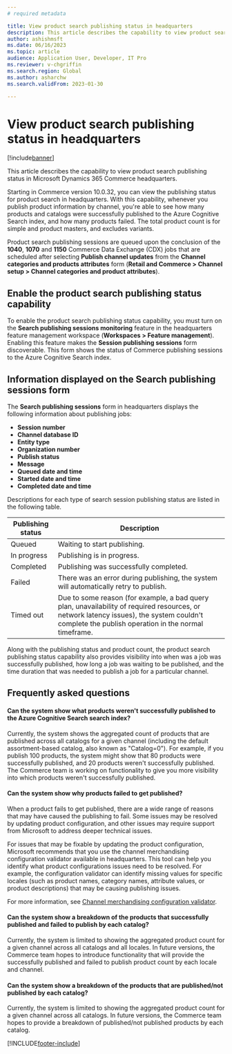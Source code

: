```yaml
---
# required metadata

title: View product search publishing status in headquarters
description: This article describes the capability to view product search publishing status in Microsoft Dynamics 365 Commerce headquarters.
author: ashishmsft
ms.date: 06/16/2023
ms.topic: article
audience: Application User, Developer, IT Pro
ms.reviewer: v-chgriffin
ms.search.region: Global
ms.author: asharchw
ms.search.validFrom: 2023-01-30

---
```


# View product search publishing status in headquarters

[!include[banner](../includes/banner.md)]

This article describes the capability to view product search publishing status in Microsoft Dynamics 365 Commerce headquarters.

Starting in Commerce version 10.0.32, you can view the publishing status for product search in headquarters. With this capability, whenever you publish product information by channel, you're able to see how many products and catalogs were successfully published to the Azure Cognitive Search index, and how many products failed. The total product count is for simple and product masters, and excludes variants.

Product search publishing sessions are queued upon the conclusion of the **1040**, **1070** and **1150** Commerce Data Exchange (CDX) jobs that are scheduled after selecting **Publish channel updates** from the **Channel categories and products attributes** form (**Retail and Commerce \> Channel setup \> Channel categories and product attributes**). 

## Enable the product search publishing status capability

To enable the product search publishing status capability, you must turn on the **Search publishing sessions monitoring** feature in the headquarters feature management workspace (**Workspaces \> Feature management**). Enabling this feature makes the **Session publishing sessions** form discoverable. This form shows the status of Commerce publishing sessions to the Azure Cognitive Search index.

## Information displayed on the Search publishing sessions form

The **Search publishing sessions** form in headquarters displays the following information about publishing jobs:

- **Session number**
- **Channel database ID**
- **Entity type**
- **Organization number**
- **Publish status**
- **Message**
- **Queued date and time**
- **Started date and time**
- **Completed date and time**

Descriptions for each type of search session publishing status are listed in the following table. 

| Publishing status | Description |
| --- | --- |
| Queued | Waiting to start publishing. |
| In progress | Publishing is in progress. |
| Completed | Publishing was successfully completed. |
| Failed | There was an error during publishing, the system will automatically retry to publish. |
| Timed out | Due to some reason (for example, a bad query plan, unavailability of required resources, or network latency issues), the system couldn't complete the publish operation in the normal timeframe. |

Along with the publishing status and product count, the product search publishing status capability also provides visibility into when was a job was successfully published, how long a job was waiting to be published, and the time duration that was needed to publish a job for a particular channel. 

## Frequently asked questions

#### Can the system show what products weren't successfully published to the Azure Cognitive Search search index? 

Currently, the system shows the aggregated count of products that are published across all catalogs for a given channel (including the default assortment-based catalog, also known as "Catalog=0"). For example, if you publish 100 products, the system might show that 80 products were successfully published, and 20 products weren't successfully published. The Commerce team is working on functionality to give you more visibility into which products weren't successfully published. 

#### Can the system show why products failed to get published?

When a product fails to get published, there are a wide range of reasons that may have caused the publishing to fail. Some issues may be resolved by updating product configuration, and other issues may require support from Microsoft to address deeper technical issues. 

For issues that may be fixable by updating the product configuration, Microsoft recommends that you use the channel merchandising configuration validator available in headquarters. This tool can help you identify what product configurations issues need to be resolved. For example, the configuration validator can identify missing values for specific locales (such as product names, category names, attribute values, or product descriptions) that may be causing publishing issues. 

For more information, see [Channel merchandising configuration validator](channel-merch-config-validator.md).

#### Can the system show a breakdown of the products that successfully published and failed to publish by each catalog? 

Currently, the system is limited to showing the aggregated product count for a given channel across all catalogs and all locales. In future versions, the Commerce team hopes to introduce functionality that will provide the successfully published and failed to publish product count by each locale and channel. 

#### Can the system show a breakdown of the products that are published/not published by each catalog? 

Currently, the system is limited to showing the aggregated product count for a given channel across all catalogs. In future versions, the Commerce team hopes to provide a breakdown of published/not published products by each catalog.



[!INCLUDE[footer-include](../includes/footer-banner.md)]
